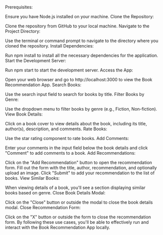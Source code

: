 Prerequisites:

Ensure you have Node.js installed on your machine.
Clone the Repository:

Clone the repository from GitHub to your local machine.
Navigate to the Project Directory:

Use the terminal or command prompt to navigate to the directory where you cloned the repository.
Install Dependencies:

Run npm install to install all the necessary dependencies for the application.
Start the Development Server:

Run npm start to start the development server.
Access the App:

Open your web browser and go to http://localhost:3000 to view the Book Recommendation App.
Search Books:

Use the search input field to search for books by title.
Filter Books by Genre:

Use the dropdown menu to filter books by genre (e.g., Fiction, Non-fiction).
View Book Details:

Click on a book cover to view details about the book, including its title, author(s), description, and comments.
Rate Books:

Use the star rating component to rate books.
Add Comments:

Enter your comments in the input field below the book details and click "Comment" to add comments to a book.
Add Recommendations:

Click on the "Add Recommendation" button to open the recommendation form.
Fill out the form with the title, author, recommendation, and optionally upload an image.
Click "Submit" to add your recommendation to the list of books.
View Similar Books:

When viewing details of a book, you'll see a section displaying similar books based on genre.
Close Book Details Modal:

Click on the "Close" button or outside the modal to close the book details modal.
Close Recommendation Form:

Click on the "X" button or outside the form to close the recommendation form.
By following these use cases, you'll be able to effectively run and interact with the Book Recommendation App locally.

